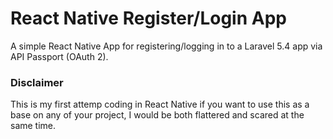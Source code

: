 # React Native Register/Login App
A simple React Native App for registering/logging in to a Laravel 5.4 app via API Passport (OAuth 2).

### Disclaimer ###
This is my first attemp coding in React Native if you want to use this as a base on any of your project, I would be both flattered and scared at the same time.
